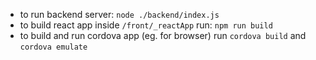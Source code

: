 - to run backend server: `node ./backend/index.js`
- to build react app inside `/front/_reactApp` run: `npm run build`
- to build and run cordova app (eg. for browser) run `cordova build` and `cordova emulate`
